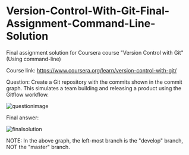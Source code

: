 # Version-Control-With-Git-Final-Assignment-Command-Line-Solution

Final assignment solution for Coursera course "Version Control with Git" (Using command-line) 

Course link: https://www.coursera.org/learn/version-control-with-git/

Question:
Create a Git repository with the commits shown in the commit graph. This
simulates a team building and releasing a product using the Gitflow workflow. 

![questionimage](https://user-images.githubusercontent.com/36910708/82347222-fe053900-9a14-11ea-8798-d160860f1e9b.PNG)


Final answer: 

![finalsolution](https://user-images.githubusercontent.com/36910708/82530735-960d3a80-9b5b-11ea-80bd-023addfd2579.PNG)

NOTE: In the above graph, the left-most branch is the "develop" branch, NOT the "master" branch.
